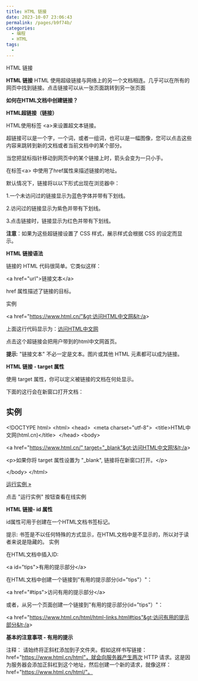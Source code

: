 ```yaml
---
title: HTML 链接
date: 2023-10-07 23:06:43
permalink: /pages/b9f74b/
categories:
  - 编程
  - HTML
tags:
  - 
---
```

HTML 链接

**HTML 链接**
HTML 使用超级链接与网络上的另一个文档相连。几乎可以在所有的网页中找到链接。点击链接可以从一张页面跳转到另一张页面

**如何在HTML文档中创建链接？**

**HTML超链接（链接）**

HTML使用标签 &lt;a&gt;来设置超文本链接。

超链接可以是一个字，一个词，或者一组词，也可以是一幅图像，您可以点击这些内容来跳转到新的文档或者当前文档中的某个部分。

当您把鼠标指针移动到网页中的某个链接上时，箭头会变为一只小手。

在标签&lt;a&gt; 中使用了href属性来描述链接的地址。

默认情况下，链接将以以下形式出现在浏览器中：

1.一个未访问过的链接显示为蓝色字体并带有下划线。

2.访问过的链接显示为紫色并带有下划线。

3.点击链接时，链接显示为红色并带有下划线。

**注意**：如果为这些超链接设置了 CSS 样式，展示样式会根据 CSS 的设定而显示。

**HTML 链接语法**

链接的 HTML 代码很简单。它类似这样：

&lt;a href="url"&gt;链接文本&lt;/a&gt;

href 属性描述了链接的目标。

实例

&lt;a href="https://www.html.cn/"&gt;访问HTML中文网&lt;/a&gt;

上面这行代码显示为：[访问HTML中文网](https://www.html.cn/)

点击这个超链接会把用户带到的html中文网首页。

**提示**: "链接文本" 不必一定是文本。图片或其他 HTML 元素都可以成为链接。

**HTML 链接 - target 属性**

使用 target 属性，你可以定义被链接的文档在何处显示。

下面的这行会在新窗口打开文档：

## 实例

&lt;!DOCTYPE html&gt;
&lt;html&gt;
&lt;head&gt; 
&lt;meta charset="utf-8"&gt; 
&lt;title&gt;HTML中文网(html.cn)&lt;/title&gt; 
&lt;/head&gt;
&lt;body&gt;

&lt;a href="https://www.html.cn/" target="_blank"&gt;访问HTML中文网!&lt;/a&gt;

&lt;p&gt;如果你将 target 属性设置为 "_blank", 链接将在新窗口打开。&lt;/p&gt;

&lt;/body&gt;
&lt;/html&gt;

[运行实例 »](#)

点击 "运行实例" 按钮查看在线实例

**HTML 链接- id 属性**

id属性可用于创建在一个HTML文档书签标记。

提示: 书签是不以任何特殊的方式显示，在HTML文档中是不显示的，所以对于读者来说是隐藏的。
实例

在HTML文档中插入ID:

&lt;a id="tips"&gt;有用的提示部分&lt;/a&gt;

在HTML文档中创建一个链接到"有用的提示部分(id="tips"）"：

&lt;a href="#tips"&gt;访问有用的提示部分&lt;/a&gt;

或者，从另一个页面创建一个链接到"有用的提示部分(id="tips"）"：

&lt;a href="https://www.html.cn/html/html-links.html#tips"&gt;访问有用的提示部分&lt;/a&gt;

**基本的注意事项 \- 有用的提示**

注释： 请始终将正斜杠添加到子文件夹。假如这样书写链接：href="https://www.html.cn/html"，就会向服务器产生两次 HTTP 请求。这是因为服务器会添加正斜杠到这个地址，然后创建一个新的请求，就像这样：href="https://www.html.cn/html/"。